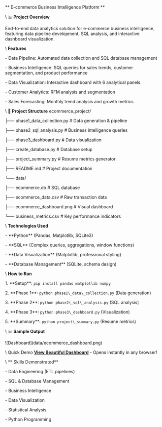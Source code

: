 ** E-commerce Business Intelligence Platform
**


\ 📊 **Project Overview**

End-to-end data analytics solution for e-commerce business intelligence, featuring data pipeline development, SQL analysis, and interactive dashboard visualization.



\  **Features**

\- Data Pipeline: Automated data collection and SQL database management

\- Business Intelligence: SQL queries for sales trends, customer segmentation, and product performance

\- Data Visualization: Interactive dashboard with 6 analytical panels

\- Customer Analytics: RFM analysis and segmentation

\- Sales Forecasting: Monthly trend analysis and growth metrics



\ 📁 **Project Structure**
ecommerce\_project/

├── phase1\_data\_collection.py # Data generation \& pipeline

├── phase2\_sql\_analysis.py # Business intelligence queries

├── phase3\_dashboard.py # Data visualization

├── create\_database.py # Database setup

├── project\_summary.py # Resume metrics generator

├── README.md # Project documentation

└── data/

├── ecommerce.db # SQL database

├── ecommerce\_data.csv # Raw transaction data

├── ecommerce\_dashboard.png # Visual dashboard

└── business\_metrics.csv # Key performance indicators



\ **Technologies Used**

\- \*\*Python\*\* (Pandas, Matplotlib, SQLite3)

\- \*\*SQL\*\* (Complex queries, aggregations, window functions)

\- \*\*Data Visualization\*\* (Matplotlib, professional styling)

\- \*\*Database Management\*\* (SQLite, schema design)



\ **How to Run**

1\. \*\*Setup\*\*: `pip install pandas matplotlib numpy`

2\. \*\*Phase 1\*\*: `python phase1\_data\_collection.py` (Data generation)

3\. \*\*Phase 2\*\*: `python phase2\_sql\_analysis.py` (SQL analysis)

4\. \*\*Phase 3\*\*: `python phase3\_dashboard.py` (Visualization)

5\. \*\*Summary\*\*: `python project\_summary.py` (Resume metrics)



\ 📊 **Sample Output**

!\[Dashboard](data/ecommerce\_dashboard.png)

\  Quick Demo
**[View Beautiful Dashboard](beautiful_dashboard.html)** - Opens instantly in any browser!

\ ** Skills Demonstrated**

\- Data Engineering (ETL pipelines)

\- SQL \& Database Management

\- Business Intelligence

\- Data Visualization

\- Statistical Analysis

\- Python Programming

